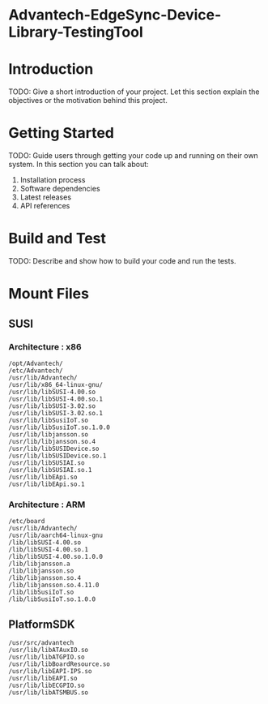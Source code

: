 # Advantech-EdgeSync-Device-Library-TestingTool

# Introduction 
TODO: Give a short introduction of your project. Let this section explain the objectives or the motivation behind this project. 

# Getting Started
TODO: Guide users through getting your code up and running on their own system. In this section you can talk about:
1.	Installation process
2.	Software dependencies
3.	Latest releases
4.	API references

# Build and Test
TODO: Describe and show how to build your code and run the tests. 

# Mount Files

## SUSI

### Architecture : x86

```
/opt/Advantech/
/etc/Advantech/
/usr/lib/Advantech/
/usr/lib/x86_64-linux-gnu/
/usr/lib/libSUSI-4.00.so
/usr/lib/libSUSI-4.00.so.1
/usr/lib/libSUSI-3.02.so
/usr/lib/libSUSI-3.02.so.1
/usr/lib/libSusiIoT.so
/usr/lib/libSusiIoT.so.1.0.0
/usr/lib/libjansson.so
/usr/lib/libjansson.so.4
/usr/lib/libSUSIDevice.so
/usr/lib/libSUSIDevice.so.1
/usr/lib/libSUSIAI.so
/usr/lib/libSUSIAI.so.1
/usr/lib/libEApi.so
/usr/lib/libEApi.so.1
```

### Architecture : ARM

```
/etc/board
/usr/lib/Advantech/
/usr/lib/aarch64-linux-gnu
/lib/libSUSI-4.00.so
/lib/libSUSI-4.00.so.1
/lib/libSUSI-4.00.so.1.0.0
/lib/libjansson.a
/lib/libjansson.so
/lib/libjansson.so.4
/lib/libjansson.so.4.11.0
/lib/libSusiIoT.so
/lib/libSusiIoT.so.1.0.0
```

## PlatformSDK

```
/usr/src/advantech
/usr/lib/libATAuxIO.so
/usr/lib/libATGPIO.so
/usr/lib/libBoardResource.so
/usr/lib/libEAPI-IPS.so
/usr/lib/libEAPI.so
/usr/lib/libECGPIO.so
/usr/lib/libATSMBUS.so
```